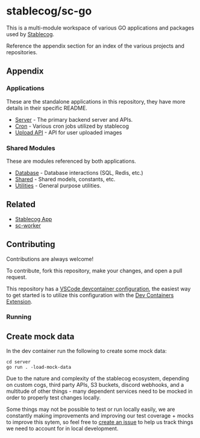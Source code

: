 
# stablecog/sc-go

This is a multi-module workspace of various GO applications and packages used by [Stablecog](https://stablecog.com).

Reference the appendix section for an index of the various projects and repositories.
## Appendix

### Applications
These are the standalone applications in this repository, they have more details in their specific README.

- [Server](https://github.com/stablecog/sc-go/server) - The primary backend server and APIs.
- [Cron](https://github.com/stablecog/sc-go/cron) - Various cron jobs utilized by stablecog
- [Upload API](https://github.com/stablecog/sc-go/uploadapi) - API for user uploaded images

### Shared Modules 
These are modules referenced by both applications.

- [Database](https://github.com/stablecog/sc-go/database) - Database interactions (SQL, Redis, etc.)
- [Shared](https://github.com/stablecog/sc-go/shared) - Shared models, constants, etc.
- [Utilities](https://github.com/stablecog/sc-go/utils) - General purpose utilities.

## Related

- [Stablecog App](https://github.com/stablecog/stablecog)
- [sc-worker](https://github.com/stablecog/sc-worker)

## Contributing

Contributions are always welcome!

To contribute, fork this repository, make your changes, and open a pull request.

This repository has a [VSCode devcontainer configuration](https://github.com/stablecog/sc-go/blob/master/.devcontainer/devcontainer.json), the easiest way to get started is to utilize this configuration with the [Dev Containers Extension](https://marketplace.visualstudio.com/items?itemName=ms-vscode-remote.remote-containers).

### Running

## Create mock data

In the dev container run the following to create some mock data:

```
cd server
go run . -load-mock-data
```

Due to the nature and complexity of the stablecog ecosystem, depending on custom cogs, third party APIs, S3 buckets, discord webhooks, and a multitude of other things - many dependent services need to be mocked in order to properly test changes locally.

Some things may not be possible to test or run locally easily, we are constantly making improvements and improving our test coverage + mocks to improve this sytem, so feel free to [create an issue](https://github.com/stablecog/sc-go) to help us track things we need to account for in local development.
